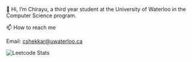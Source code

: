 👋 Hi, I’m Chirayu, a third year student at the University of Waterloo in the Computer Science program.

📫 How to reach me 

Email: cshekkar@uwaterloo.ca
 
 ![Leetcode Stats](https://leetcard.jacoblin.cool/cshekkar)

<!---
chirayu1901/chirayu1901 is a ✨ special ✨ repository because its `README.md` (this file) appears on your GitHub profile.
You can click the Preview link to take a look at your changes.
--->

